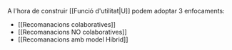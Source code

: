 
A l'hora de construir [[Funció d'utilitat|U]] podem adoptar 3 enfocaments:
- [[Recomanacions colaboratives]]
- [[Recomanacions NO colaboratives]]
- [[Recomanacions amb model Hibrid]]
